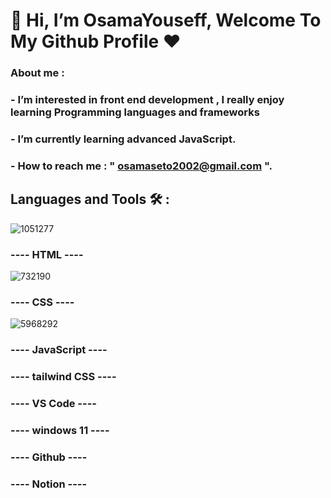 # 👋 Hi, I’m **OsamaYouseff**, Welcome To My Github Profile ♥

### About me :
### - I’m interested in front end development , I really enjoy learning Programming languages and frameworks 
### - I’m currently learning advanced JavaScript.
### - How to reach me : " osamaseto2002@gmail.com ".
## Languages and Tools 🛠 :
![1051277](https://github.com/OsamaYouseff/OsamaYouseff/assets/94643063/54d05613-713d-4b4c-9c0f-45408ddc10aa) 
### ---- HTML ----
![732190](https://github.com/OsamaYouseff/OsamaYouseff/assets/94643063/3523e691-4df3-41b5-b42f-b9bc6b8d2818)
### ---- CSS ----
![5968292](https://github.com/OsamaYouseff/OsamaYouseff/assets/94643063/16e019bc-610d-4511-8f6a-6c4f06fb9593)
### ---- JavaScript ----
### ---- tailwind CSS ----
### ---- VS Code ----
### ---- windows 11 ----
### ---- Github ----
### ---- Notion ----

